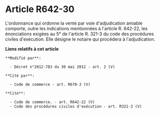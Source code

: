 # Article R642-30

L'ordonnance qui ordonne la vente par voie d'adjudication amiable comporte, outre les indications mentionnées à l'article R.
642-22, les énonciations exigées au 5° de l'article R. 321-3 du code des procédures civiles d'exécution. Elle désigne le
notaire qui procédera à l'adjudication.

**Liens relatifs à cet article**

	**Modifié par**:

	  - Décret n°2012-783 du 30 mai 2012 - art. 2 (V)

	**Cité par**:

	  - Code de commerce - art. R670-3 (V)

	**Cite**:

	  - Code de commerce. - art. R642-22 (V)
	  - Code des procédures civiles d'exécution - art. R321-3 (V)
